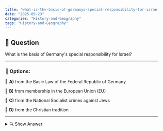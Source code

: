 ```yaml
---
title: "what-is-the-basis-of-germanys-special-responsibility-for-israel"
date: "2025-05-23"
categories: "History-and-Geography"
tags: "History-and-Geography"
---
```


## 📌 **Question**

What is the basis of Germany's special responsibility for Israel?



---

### 📝 **Options:**

🔘 **A)** from the Basic Law of the Federal Republic of Germany

🔘 **B)** from membership in the European Union (EU)

🔘 **C)** from the National Socialist crimes against Jews

🔘 **D)** from the Christian tradition

---

<details>
  <summary>🔍 Show Answer</summary>

  <p>
💡  <b>Correct Answer:</b>  c
  </p>
  <p>
    📖<b>Explanation:</b>
    
  </p>
</details>
